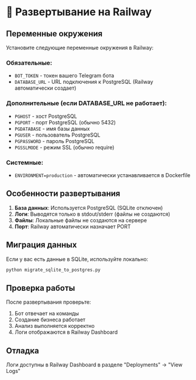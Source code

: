 # 🚀 Развертывание на Railway

## Переменные окружения

Установите следующие переменные окружения в Railway:

### Обязательные:
- `BOT_TOKEN` - токен вашего Telegram бота
- `DATABASE_URL` - URL подключения к PostgreSQL (Railway автоматически создает)

### Дополнительные (если DATABASE_URL не работает):
- `PGHOST` - хост PostgreSQL
- `PGPORT` - порт PostgreSQL (обычно 5432)
- `PGDATABASE` - имя базы данных
- `PGUSER` - пользователь PostgreSQL
- `PGPASSWORD` - пароль PostgreSQL
- `PGSSLMODE` - режим SSL (обычно require)

### Системные:
- `ENVIRONMENT=production` - автоматически устанавливается в Dockerfile

## Особенности развертывания

1. **База данных**: Используется PostgreSQL (SQLite отключен)
2. **Логи**: Выводятся только в stdout/stderr (файлы не создаются)
3. **Файлы**: Локальные файлы не создаются на сервере
4. **Порт**: Railway автоматически назначает PORT

## Миграция данных

Если у вас есть данные в SQLite, используйте локально:
```bash
python migrate_sqlite_to_postgres.py
```

## Проверка работы

После развертывания проверьте:
1. Бот отвечает на команды
2. Создание бизнеса работает
3. Анализ выполняется корректно
4. Логи отображаются в Railway Dashboard

## Отладка

Логи доступны в Railway Dashboard в разделе "Deployments" → "View Logs"
